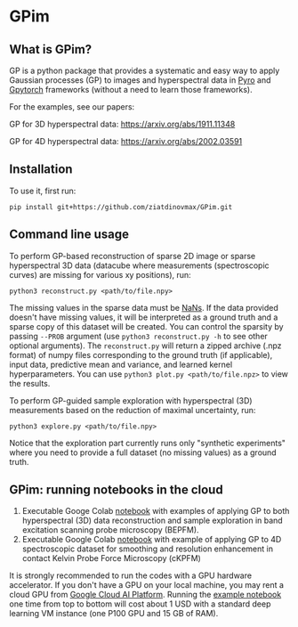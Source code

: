 # GPim

## What is GPim?

GP is a python package that provides a systematic and easy way to apply Gaussian processes (GP) 
to images and hyperspectral data in [Pyro](https://pyro.ai/) and [Gpytorch](https://gpytorch.ai/) frameworks
(without a need to learn those frameworks).

For the examples, see our papers:

GP for 3D hyperspectral data: https://arxiv.org/abs/1911.11348

GP for 4D hyperspectral data: https://arxiv.org/abs/2002.03591

## Installation

To use it, first run:

```
pip install git+https://github.com/ziatdinovmax/GPim.git
```

## Command line usage
To perform GP-based reconstruction of sparse 2D image or sparse hyperspectral 3D data (datacube where measurements (spectroscopic curves) are missing for various xy positions), run:
```
python3 reconstruct.py <path/to/file.npy>
```
The missing values in the sparse data must be [NaNs](https://docs.scipy.org/doc/numpy/reference/constants.html?highlight=numpy%20nan#numpy.nan). If the data provided doesn't have missing values, it will be interpreted as a ground truth and a sparse copy of this dataset will be created. You can control the sparsity by passing ```--PROB``` argument (use ```python3 reconstruct.py -h``` to see other optional arguments). The ```reconstruct.py``` will return a zipped archive (.npz format) of numpy files corresponding to the ground truth (if applicable), input data, predictive mean and variance, and learned kernel hyperparameters. You can use ```python3 plot.py <path/to/file.npz>``` to view the results.

To perform GP-guided sample exploration with hyperspectral (3D) measurements based on the reduction of maximal uncertainty, run: 
```
python3 explore.py <path/to/file.npy>
```
Notice that the exploration part currently runs only "synthetic experiments" where you need to provide a full dataset (no missing values) as a ground truth.

## GPim: running notebooks in the cloud

1. Executable Googe Colab [notebook](https://colab.research.google.com/github/ziatdinovmax/GPim/blob/master/notebooks/GP_BEPFM.ipynb) with examples of applying GP to both hyperspectral (3D) data reconstruction and sample exploration in band excitation scanning probe microscopy (BEPFM).
2. Executable Google Colab [notebook](https://colab.research.google.com/github/ziatdinovmax/GPim/blob/master/notebooks/GP_TD_cKPFM.ipynb) with example of applying GP to 4D spectroscopic dataset for smoothing and resolution enhancement in contact Kelvin Probe Force Microscopy (cKPFM)

It is strongly recommended to run the codes with a GPU hardware accelerator. If you don't have a GPU on your local machine, you may rent a cloud GPU from [Google Cloud AI Platform](https://cloud.google.com/deep-learning-vm/). Running the [example notebook](https://colab.research.google.com/github/ziatdinovmax/GP/blob/master/notebooks/GP_BEPFM.ipynb) one time from top to bottom will cost about 1 USD with a standard deep learning VM instance (one P100 GPU and 15 GB of RAM).


